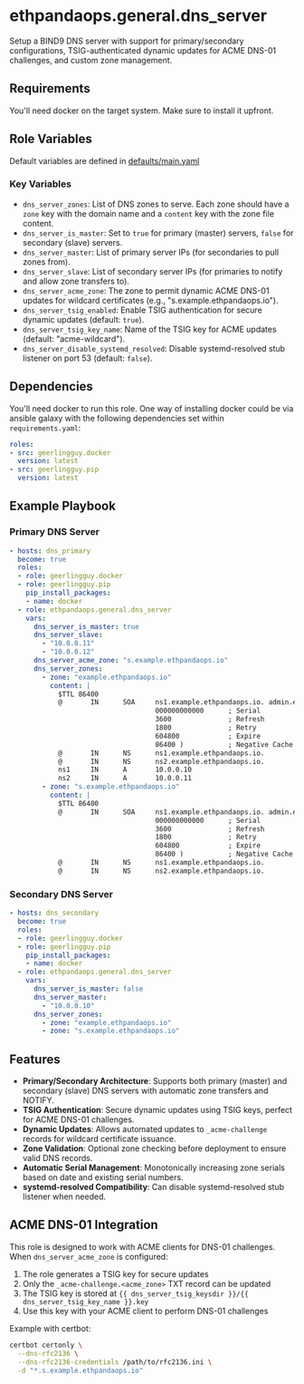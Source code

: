 # ethpandaops.general.dns_server

Setup a BIND9 DNS server with support for primary/secondary configurations, TSIG-authenticated dynamic updates for ACME DNS-01 challenges, and custom zone management.

## Requirements

You'll need docker on the target system. Make sure to install it upfront.

## Role Variables

Default variables are defined in [defaults/main.yaml](defaults/main.yaml)

### Key Variables

- `dns_server_zones`: List of DNS zones to serve. Each zone should have a `zone` key with the domain name and a `content` key with the zone file content.
- `dns_server_is_master`: Set to `true` for primary (master) servers, `false` for secondary (slave) servers.
- `dns_server_master`: List of primary server IPs (for secondaries to pull zones from).
- `dns_server_slave`: List of secondary server IPs (for primaries to notify and allow zone transfers to).
- `dns_server_acme_zone`: The zone to permit dynamic ACME DNS-01 updates for wildcard certificates (e.g., "s.example.ethpandaops.io").
- `dns_server_tsig_enabled`: Enable TSIG authentication for secure dynamic updates (default: `true`).
- `dns_server_tsig_key_name`: Name of the TSIG key for ACME updates (default: "acme-wildcard").
- `dns_server_disable_systemd_resolved`: Disable systemd-resolved stub listener on port 53 (default: `false`).

## Dependencies

You'll need docker to run this role. One way of installing docker could be via ansible galaxy with the following dependencies set within `requirements.yaml`:

```yaml
roles:
- src: geerlingguy.docker
  version: latest
- src: geerlingguy.pip
  version: latest
```

## Example Playbook

### Primary DNS Server

```yaml
- hosts: dns_primary
  become: true
  roles:
  - role: geerlingguy.docker
  - role: geerlingguy.pip
    pip_install_packages:
    - name: docker
  - role: ethpandaops.general.dns_server
    vars:
      dns_server_is_master: true
      dns_server_slave:
        - "10.0.0.11"
        - "10.0.0.12"
      dns_server_acme_zone: "s.example.ethpandaops.io"
      dns_server_zones:
        - zone: "example.ethpandaops.io"
          content: |
            $TTL 86400
            @       IN      SOA     ns1.example.ethpandaops.io. admin.example.ethpandaops.io. (
                                    000000000000      ; Serial
                                    3600              ; Refresh
                                    1800              ; Retry
                                    604800            ; Expire
                                    86400 )           ; Negative Cache TTL
            @       IN      NS      ns1.example.ethpandaops.io.
            @       IN      NS      ns2.example.ethpandaops.io.
            ns1     IN      A       10.0.0.10
            ns2     IN      A       10.0.0.11
        - zone: "s.example.ethpandaops.io"
          content: |
            $TTL 86400
            @       IN      SOA     ns1.example.ethpandaops.io. admin.example.ethpandaops.io. (
                                    000000000000      ; Serial
                                    3600              ; Refresh
                                    1800              ; Retry
                                    604800            ; Expire
                                    86400 )           ; Negative Cache TTL
            @       IN      NS      ns1.example.ethpandaops.io.
            @       IN      NS      ns2.example.ethpandaops.io.
```

### Secondary DNS Server

```yaml
- hosts: dns_secondary
  become: true
  roles:
  - role: geerlingguy.docker
  - role: geerlingguy.pip
    pip_install_packages:
    - name: docker
  - role: ethpandaops.general.dns_server
    vars:
      dns_server_is_master: false
      dns_server_master:
        - "10.0.0.10"
      dns_server_zones:
        - zone: "example.ethpandaops.io"
        - zone: "s.example.ethpandaops.io"
```

## Features

- **Primary/Secondary Architecture**: Supports both primary (master) and secondary (slave) DNS servers with automatic zone transfers and NOTIFY.
- **TSIG Authentication**: Secure dynamic updates using TSIG keys, perfect for ACME DNS-01 challenges.
- **Dynamic Updates**: Allows automated updates to `_acme-challenge` records for wildcard certificate issuance.
- **Zone Validation**: Optional zone checking before deployment to ensure valid DNS records.
- **Automatic Serial Management**: Monotonically increasing zone serials based on date and existing serial numbers.
- **systemd-resolved Compatibility**: Can disable systemd-resolved stub listener when needed.

## ACME DNS-01 Integration

This role is designed to work with ACME clients for DNS-01 challenges. When `dns_server_acme_zone` is configured:

1. The role generates a TSIG key for secure updates
2. Only the `_acme-challenge.<acme_zone>` TXT record can be updated
3. The TSIG key is stored at `{{ dns_server_tsig_keysdir }}/{{ dns_server_tsig_key_name }}.key`
4. Use this key with your ACME client to perform DNS-01 challenges

Example with certbot:
```bash
certbot certonly \
  --dns-rfc2136 \
  --dns-rfc2136-credentials /path/to/rfc2136.ini \
  -d "*.s.example.ethpandaops.io"
```